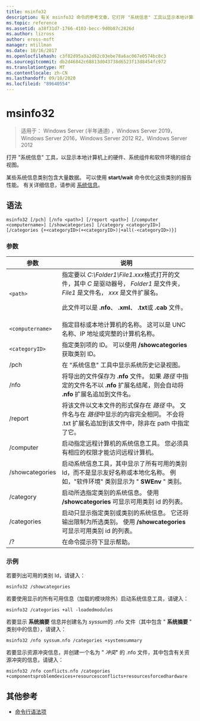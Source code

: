 ```yaml
---
title: msinfo32
description: 有关 msinfo32 命令的参考文章，它打开 "系统信息" 工具以显示本地计算机上的硬件、系统组件和软件环境的综合视图。
ms.topic: reference
ms.assetid: a38f31d7-1766-4103-becc-9d0b87c2826d
ms.author: lizross
author: eross-msft
manager: mtillman
ms.date: 10/16/2017
ms.openlocfilehash: c3f82d95a3a2d62c03ebe78a6ac067e0574bc8c3
ms.sourcegitcommit: db2d46842c68813d043738d6523f13d8454fc972
ms.translationtype: MT
ms.contentlocale: zh-CN
ms.lasthandoff: 09/10/2020
ms.locfileid: "89640554"
---
```

# <a name="msinfo32"></a>msinfo32

> 适用于： Windows Server (半年通道) ，Windows Server 2019，Windows Server 2016，Windows Server 2012 R2，Windows Server 2012

打开 "系统信息" 工具，以显示本地计算机上的硬件、系统组件和软件环境的综合视图。

某些系统信息类别包含大量数据。 可以使用 **start/wait** 命令优化这些类别的报告性能。 有关详细信息，请参阅 [系统信息](/previous-versions/windows/it-pro/windows-server-2003/cc783305(v=ws.10))。

## <a name="syntax"></a>语法

```
msinfo32 [/pch] [/nfo <path>] [/report <path>] [/computer <computername>] [/showcategories] [/category <categoryID>] [/categories {+<categoryID>(+<categoryID>)|+all(-<categoryID>)}]
```

### <a name="parameters"></a>参数

| 参数 | 说明 |
| --------- | ----------- |
| `<path>` | 指定要以 *C:\Folder1\File1.xxx*格式打开的文件，其中 *C* 是驱动器号， *Folder1* 是文件夹， *File1* 是文件名， *xxx* 是文件扩展名。<p>此文件可以是 **.nfo**、 **.xml**、 **.txt**或 **.cab** 文件。 |
| `<computername>` | 指定目标或本地计算机的名称。 这可以是 UNC 名称、IP 地址或完整的计算机名称。 |
| `<categoryID>` | 指定类别项的 ID。 可以使用 **/showcategories**获取类别 ID。 |
| /pch | 在 "系统信息" 工具中显示系统历史记录视图。 |
| /nfo | 将导出的文件保存为 **.nfo** 文件。 如果 *路径* 中指定的文件名不以 **.nfo** 扩展名结尾，则会自动将 **.nfo** 扩展名追加到文件名。 |
| /report | 将该文件以文本文件的形式保存在 *路径* 中。 文件名与在 *路径*中显示的内容完全相同。 不会将 .txt 扩展名追加到该文件中，除非在 path 中指定了它。 |
| /computer | 启动指定远程计算机的系统信息工具。 您必须具有相应的权限才能访问远程计算机。 |
| /showcategories | 启动系统信息工具，其中显示了所有可用的类别 Id，而不是显示友好名称或本地化名称。 例如，"软件环境" 类别显示为 " **SWEnv** " 类别。 |
| /category | 启动所选指定类别的系统信息。 使用 **/showcategories** 可显示可用类别 id 的列表。 |
| /categories | 启动只显示指定类别或类别的系统信息。 它还将输出限制为所选类别。 使用 **/showcategories** 可显示可用类别 id 的列表。 |
| /? | 在命令提示符下显示帮助。 |

### <a name="examples"></a>示例

若要列出可用的类别 Id，请键入：

```
msinfo32 /showcategories
```

若要使用显示的所有可用信息（加载的模块除外）启动系统信息工具，请键入：

```
msinfo32 /categories +all -loadedmodules
```

若要显示 **系统摘要** 信息并创建名为 *syssum*的 .nfo 文件（其中包含 " **系统摘要** " 类别中的信息），请键入：

```
msinfo32 /nfo syssum.nfo /categories +systemsummary
```

若要显示资源冲突信息，并创建一个名为 " *冲突*" 的 .nfo 文件，其中包含有关资源冲突的信息，请键入：

```
msinfo32 /nfo conflicts.nfo /categories +componentsproblemdevices+resourcesconflicts+resourcesforcedhardware
```

## <a name="additional-references"></a>其他参考

- [命令行语法项](command-line-syntax-key.md)
